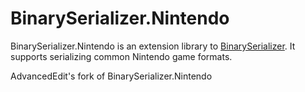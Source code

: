 # BinarySerializer.Nintendo
BinarySerializer.Nintendo is an extension library to [BinarySerializer](https://github.com/BinarySerializer/BinarySerializer). It supports serializing common Nintendo game formats.

AdvancedEdit's fork of BinarySerializer.Nintendo
